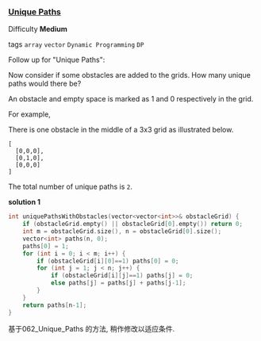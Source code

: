 ### [Unique Paths](https://leetcode.com/problems/unique-paths/)

Difficulty **Medium**

tags `array` `vector` `Dynamic Programming` `DP`

Follow up for "Unique Paths":

Now consider if some obstacles are added to the grids. How many unique paths would there be?

An obstacle and empty space is marked as 1 and 0 respectively in the grid.

For example,

There is one obstacle in the middle of a 3x3 grid as illustrated below.
```
[
  [0,0,0],
  [0,1,0],
  [0,0,0]
]
```
The total number of unique paths is `2`.


**solution 1**
```c++
int uniquePathsWithObstacles(vector<vector<int>>& obstacleGrid) {
    if (obstacleGrid.empty() || obstacleGrid[0].empty()) return 0;
    int m = obstacleGrid.size(), n = obstacleGrid[0].size();
    vector<int> paths(n, 0);
    paths[0] = 1;
    for (int i = 0; i < m; i++) {
        if (obstacleGrid[i][0]==1) paths[0] = 0;
        for (int j = 1; j < n; j++) {
            if (obstacleGrid[i][j]==1) paths[j] = 0;
            else paths[j] = paths[j] + paths[j-1];
        }
    }
    return paths[n-1];
}
```
基于062_Unique_Paths 的方法, 稍作修改以适应条件.
